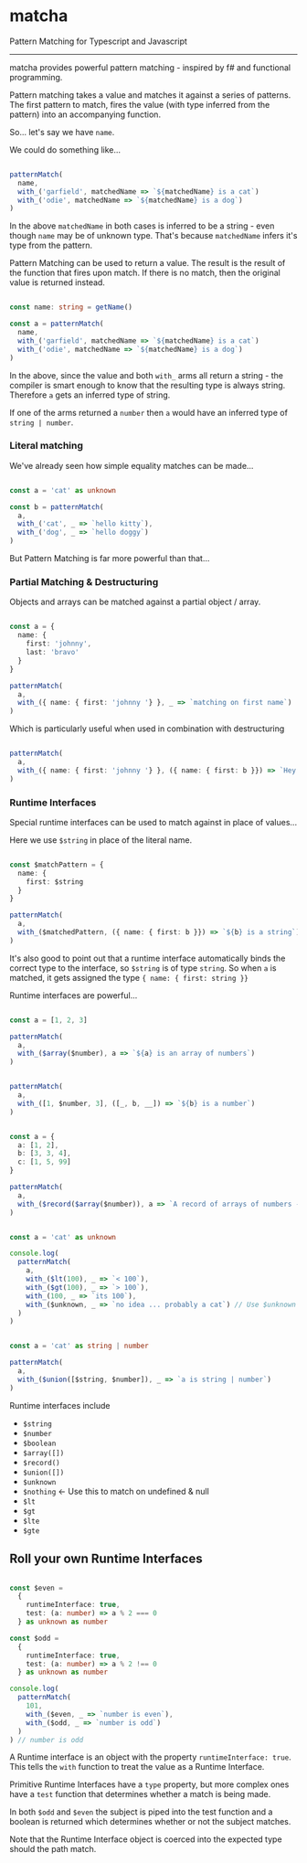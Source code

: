 # matcha
Pattern Matching for Typescript and Javascript

----

matcha provides powerful pattern matching - inspired by f# and functional programming.

Pattern matching takes a value and matches it against a series of patterns.
The first pattern to match, fires the value (with type inferred from the pattern) into an accompanying function.

So... let's say we have `name`.

We could do something like...

```typescript

patternMatch(
  name,
  with_('garfield', matchedName => `${matchedName} is a cat`)
  with_('odie', matchedName => `${matchedName} is a dog`)
)

```

In the above `matchedName` in both cases is inferred to be a string - even though `name` may be of unknown type.
That's because `matchedName` infers it's type from the pattern.

Pattern Matching can be used to return a value.
The result is the result of the function that fires upon match.
If there is no match, then the original value is returned instead.


```typescript

const name: string = getName()

const a = patternMatch(
  name,
  with_('garfield', matchedName => `${matchedName} is a cat`)
  with_('odie', matchedName => `${matchedName} is a dog`)
)

```

In the above, since the value and both `with_` arms all return a string - the compiler is smart enough to know that the resulting type is always string. Therefore `a` gets an inferred type of string.

If one of the arms returned a `number` then `a` would have an inferred type of `string | number`.

### Literal matching

We've already seen how simple equality matches can be made...

```typescript

const a = 'cat' as unknown

const b = patternMatch(
  a,
  with_('cat', _ => `hello kitty`),
  with_('dog', _ => `hello doggy`)
)

```

But Pattern Matching is far more powerful than that...

### Partial Matching & Destructuring

Objects and arrays can be matched against a partial object / array.

```typescript

const a = {
  name: {
    first: 'johnny',
    last: 'bravo'
  }
}

patternMatch(
  a,
  with_({ name: { first: 'johnny '} }, _ => `matching on first name`)
)

```

Which is particularly useful when used in combination with destructuring

```typescript

patternMatch(
  a,
  with_({ name: { first: 'johnny '} }, ({ name: { first: b }}) => `Hey it's ${b}`)
)

```

### Runtime Interfaces

Special runtime interfaces can be used to match against in place of values...

Here we use `$string` in place of the literal name.


```typescript

const $matchPattern = {
  name: {
    first: $string 
  }
}

patternMatch(
  a,
  with_($matchedPattern, ({ name: { first: b }}) => `${b} is a string`)
)

```

It's also good to point out that a runtime interface automatically binds the correct type to the interface, so `$string` is of type `string`. So when `a` is matched, it gets assigned the type `{ name: { first: string }}`

Runtime interfaces are powerful...

```typescript

const a = [1, 2, 3]

patternMatch(
  a,
  with_($array($number), a => `${a} is an array of numbers`)
)

```

```typescript

patternMatch(
  a,
  with_([1, $number, 3], ([_, b, __]) => `${b} is a number`)
)

```

```typescript

const a = {
  a: [1, 2],
  b: [3, 3, 4],
  c: [1, 5, 99]
}

patternMatch(
  a,
  with_($record($array($number)), a => `A record of arrays of numbers - whoa`)
)

```

```typescript

const a = 'cat' as unknown

console.log(
  patternMatch(
    a,
    with_($lt(100), _ => `< 100`),
    with_($gt(100), _ => `> 100`),
    with_(100, _ => `its 100`),
    with_($unknown, _ => `no idea ... probably a cat`) // Use $unknown as a catch all
  )
)

```

```typescript

const a = 'cat' as string | number

patternMatch(
  a,
  with_($union([$string, $number]), _ => `a is string | number`)
)

```

Runtime interfaces include

- `$string`
- `$number`
- `$boolean`
- `$array([])`
- `$record()`
- `$union([])`
- `$unknown`
- `$nothing` <- Use this to match on undefined & null
- `$lt`
- `$gt`
- `$lte`
- `$gte`

## Roll your own Runtime Interfaces

```typescript

const $even =
  {
    runtimeInterface: true,
    test: (a: number) => a % 2 === 0
  } as unknown as number

const $odd =
  {
    runtimeInterface: true,
    test: (a: number) => a % 2 !== 0
  } as unknown as number

console.log(
  patternMatch(
    101,
    with_($even, _ => `number is even`),
    with_($odd, _ => `number is odd`)
  )
) // number is odd

```
A Runtime interface is an object with the property `runtimeInterface: true`.
This tells the `with` function to treat the value as a Runtime Interface.

Primitive Runtime Interfaces have a `type` property, but more complex ones have a `test` function that determines whether a match is being made.

In both `$odd` and `$even` the subject is piped into the test function and a boolean is returned which determines whether or not the subject matches.

Note that the Runtime Interface object is coerced into the expected type should the path match.